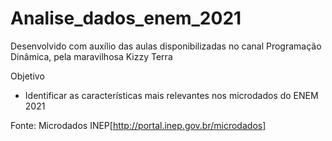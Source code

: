# Analise_dados_enem_2021

Desenvolvido com auxílio das aulas disponibilizadas no canal Programação Dinâmica, pela maravilhosa Kizzy Terra

Objetivo

- Identificar as características mais relevantes nos microdados do ENEM 2021

Fonte: Microdados INEP[http://portal.inep.gov.br/microdados]

